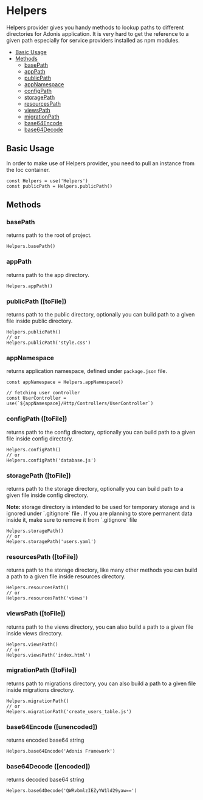 # Helpers

Helpers provider gives you handy methods to lookup paths to different directories for Adonis application. It is very hard to get the reference to a given path especially for service providers installed as npm modules.

- [Basic Usage](#basic-usage)
- [Methods](#methods)
  - [basePath](#basepath)
  - [appPath](#apppath)
  - [publicPath](#publicpath)
  - [appNamespace](#appnamespace)
  - [configPath](#configpath)
  - [storagePath](#storagepath)
  - [resourcesPath](#resourcespath)
  - [viewsPath](#viewspath)
  - [migrationPath](#migrationpath)
  - [base64Encode](#base64encode)
  - [base64Decode](#base64decode)

## Basic Usage

In order to make use of Helpers provider, you need to pull an instance from the Ioc container.

```javascript,line-numbers
const Helpers = use('Helpers')
const publicPath = Helpers.publicPath()
```

## Methods

### basePath
returns path to the root of project.

```javascript,line-numbers
Helpers.basePath()
```

### appPath
returns path to the app directory.

```javascript,line-numbers
Helpers.appPath()
```

### publicPath <span>([toFile])</span>
returns path to the public directory, optionally you can build path to a given file inside public directory.

```javascript,line-numbers
Helpers.publicPath()
// or
Helpers.publicPath('style.css')
```

### appNamespace
returns application namespace, defined under `package.json` file.

```javascript,line-numbers
const appNamespace = Helpers.appNamespace()

// fetching user controller
const UserController = use(`${appNamespace}/Http/Controllers/UserController`)
```

### configPath <span>([toFile])</span>
returns path to the config directory, optionally you can build path to a given file inside config directory.

```javascript,line-numbers
Helpers.configPath()
// or
Helpers.configPath('database.js')
```

### storagePath <span>([toFile])</span>
returns path to the storage directory, optionally you can build path to a given file inside config directory.

<div class="note">
 <strong> Note: </strong> storage directory is intended to be used for temporary storage and is ignored under `.gitignore` file . If you are planning to store permanent data inside it, make sure to remove it from `.gitignore` file
</div>

```javascript,line-numbers
Helpers.storagePath()
// or
Helpers.storagePath('users.yaml')
```

### resourcesPath <span>([toFile])</span>
returns path to the storage directory, like many other methods you can build a path to a given file inside resources directory.

```javascript,line-numbers
Helpers.resourcesPath()
// or
Helpers.resourcesPath('views')
```

### viewsPath <span>([toFile])</span>
returns path to the views directory, you can also build a path to a given file inside views directory.

```javascript,line-numbers
Helpers.viewsPath()
// or
Helpers.viewsPath('index.html')
```

### migrationPath <span>([toFile])</span>
returns path to migrations directory, you can also build a path to a given file inside migrations directory.

```javascript,line-numbers
Helpers.migrationPath()
// or
Helpers.migrationPath('create_users_table.js')
```

### base64Encode <span>([unencoded])</span>
returns encoded base64 string

```javascript,line-numbers
Helpers.base64Encode('Adonis Framework')
```

### base64Decode <span>([encoded])</span>
returns decoded base64 string

```javascript,line-numbers
Helpers.base64Decode('QWRvbmlzIEZyYW1ld29yaw==')
```
